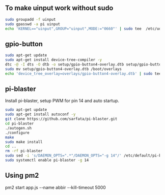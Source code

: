 
## To make uinput work without sudo
```bash
sudo groupadd -f uinput
sudo gpasswd -a pi uinput
echo 'KERNEL=="uinput",GROUP="uinput",MODE:="0660"' | sudo tee  /etc/udev/rules.d/99-input.rules
```

## gpio-button
```bash
sudo apt-get update
sudo apt-get install device-tree-compiler -y
dtc -@ -I dts -O dtb -o setup/gpio-button4-overlay.dtb setup/gpio-button4-overlay.dts
sudo mv setup/gpio-button4-overlay.dtb /boot/overlays
echo 'device_tree_overlay=overlays/gpio-button4-overlay.dtb' | sudo tee --append /boot/config.txt > /dev/null
```

## pi-blaster
Install pi-blaster, setup PWM for pin 14 and auto startup.
```bash
sudo apt-get update
sudo apt-get install autoconf -y
git clone https://github.com/sarfata/pi-blaster.git
cd pi-blaster
./autogen.sh
./configure
make
sudo make install
cd ..
rm -rf pi-blaster
sudo sed -i 's/DAEMON_OPTS=".*"/DAEMON_OPTS="-g 14"/' /etc/default/pi-blaster
sudo systemctl enable pi-blaster -g 14
```

## Using pm2
pm2 start app.js --name abbir --kill-timeout 5000

